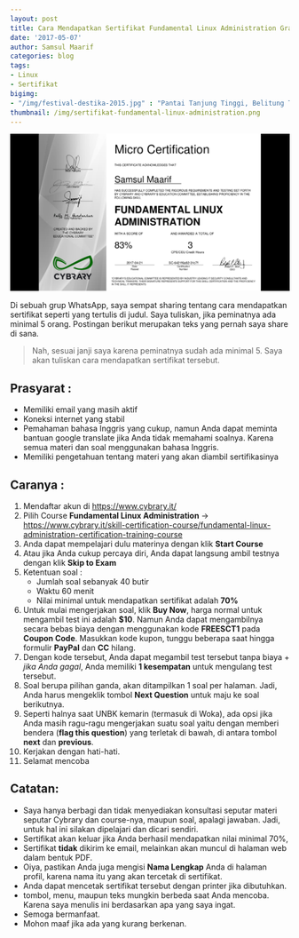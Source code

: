 ```yaml
---
layout: post
title: Cara Mendapatkan Sertifikat Fundamental Linux Administration Gratis dari Cybrary
date: '2017-05-07'
author: Samsul Maarif
categories: blog
tags:
- Linux
- Sertifikat
bigimg: 
- "/img/festival-destika-2015.jpg" : "Pantai Tanjung Tinggi, Belitung Timur (2015)"
thumbnail: /img/sertifikat-fundamental-linux-administration.png
---
```


![Sertifikat Fundamental Linux Administration](/img/sertifikat-fundamental-linux-administration.png "Sertifikat Fundamental Linux Administration")

Di sebuah grup WhatsApp, saya sempat sharing tentang cara mendapatkan sertifikat seperti yang tertulis di judul. Saya tuliskan, jika peminatnya ada minimal 5 orang. Postingan berikut merupakan teks yang pernah saya share di sana.

> Nah, sesuai janji saya karena peminatnya sudah ada minimal 5. Saya akan tuliskan cara mendapatkan sertifikat tersebut.

## Prasyarat :
- Memiliki email yang masih aktif
- Koneksi internet yang stabil
- Pemahaman bahasa Inggris yang cukup, namun Anda dapat meminta bantuan google translate jika Anda tidak memahami soalnya. Karena semua materi dan soal menggunakan bahasa Inggris. 
- Memiliki pengetahuan tentang materi yang akan diambil sertifikasinya

## Caranya :
1. Mendaftar akun di https://www.cybrary.it/
2. Pilih Course **Fundamental Linux Administration** -> https://www.cybrary.it/skill-certification-course/fundamental-linux-administration-certification-training-course
3. Anda dapat mempelajari dulu materinya dengan klik **Start Course**
4. Atau jika Anda cukup percaya diri, Anda dapat langsung ambil testnya dengan klik **Skip to Exam**
5. Ketentuan soal :
   - Jumlah soal sebanyak 40 butir
   - Waktu 60 menit
   - Nilai minimal untuk mendapatkan sertifikat adalah **70%**
6. Untuk mulai mengerjakan soal, klik **Buy Now**, harga normal untuk mengambil test ini adalah **$10**. Namun Anda dapat mengambilnya secara bebas biaya dengan menggunakan kode **FREESCT1** pada **Coupon Code**. Masukkan kode kupon, tunggu beberapa saat hingga formulir **PayPal** dan **CC** hilang.
7. Dengan kode tersebut, Anda dapat megambil test tersebut tanpa biaya + _jika Anda gagal_, Anda memiliki **1 kesempatan** untuk mengulang test tersebut.
8. Soal berupa pilihan ganda, akan ditampilkan 1 soal per halaman. Jadi, Anda harus mengeklik tombol **Next Question** untuk maju ke soal berikutnya.
9. Seperti halnya saat UNBK kemarin (termasuk di Woka), ada opsi jika Anda masih ragu-ragu mengerjakan suatu soal yaitu dengan memberi bendera (**flag this question**) yang terletak di bawah, di antara tombol **next** dan **previous**.
10. Kerjakan dengan hati-hati.
11. Selamat mencoba

## Catatan: 
- Saya hanya berbagi dan tidak menyediakan konsultasi seputar materi seputar Cybrary dan course-nya, maupun soal, apalagi jawaban. Jadi, untuk hal ini silakan dipelajari dan dicari sendiri.
- Sertifikat akan keluar jika Anda berhasil mendapatkan nilai minimal 70%, 
- Sertifikat **tidak** dikirim ke email, melainkan akan muncul di halaman web dalam bentuk PDF. 
- Oiya, pastikan Anda juga mengisi **Nama Lengkap** Anda di halaman profil, karena nama itu yang akan tercetak di sertifikat.
- Anda dapat mencetak sertifikat tersebut dengan printer jika dibutuhkan.
- tombol, menu, maupun teks mungkin berbeda saat Anda mencoba. Karena saya menulis ini berdasarkan apa yang saya ingat.
- Semoga bermanfaat.
- Mohon maaf jika ada yang kurang berkenan.
